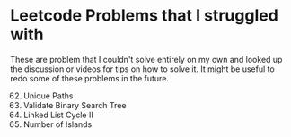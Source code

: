 # Leetcode Problems that I struggled with

These are problem that I couldn't solve entirely on my own
and looked up the discussion or videos for tips on how to 
solve it. It might be useful to redo some of these problems
in the future.


62. Unique Paths
98. Validate Binary Search Tree
142. Linked List Cycle II
200. Number of Islands
